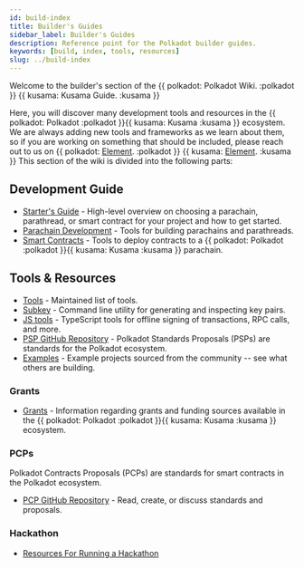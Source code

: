 ```yaml
---
id: build-index
title: Builder's Guides
sidebar_label: Builder's Guides
description: Reference point for the Polkadot builder guides.
keywords: [build, index, tools, resources]
slug: ../build-index
---
```


Welcome to the builder's section of the {{ polkadot: Polkadot Wiki. :polkadot }}
{{ kusama: Kusama Guide. :kusama }}

Here, you will discover many development tools and resources in the
{{ polkadot: Polkadot :polkadot }}{{ kusama: Kusama :kusama }} ecosystem. We are always adding new
tools and frameworks as we learn about them, so if you are working on something that should be
included, please reach out to us on
{{ polkadot: [Element](https://matrix.to/#/#polkadot-watercooler:matrix.org). :polkadot }}
{{ kusama: [Element](https://matrix.to/#/#kusama-watercooler:matrix.org). :kusama }} This section of
the wiki is divided into the following parts:

## Development Guide

- [Starter's Guide](build-guide.md) - High-level overview on choosing a parachain, parathread, or
  smart contract for your project and how to get started.
- [Parachain Development](build-parachains.md) - Tools for building parachains and parathreads.
- [Smart Contracts](build-smart-contracts.md) - Tools to deploy contracts to a
  {{ polkadot: Polkadot :polkadot }}{{ kusama: Kusama :kusama }} parachain.

## Tools & Resources

- [Tools](build-tools-index.md) - Maintained list of tools.
- [Subkey](https://docs.substrate.io/reference/command-line-tools/subkey/) - Command line utility
  for generating and inspecting key pairs.
- [JS tools](https://github.com/polkadot-js/tools) - TypeScript tools for offline signing of
  transactions, RPC calls, and more.
- [PSP GitHub Repository](https://github.com/w3f/PSPs) - Polkadot Standards Proposals (PSPs) are
  standards for the Polkadot ecosystem.
- [Examples](build-open-source.md) - Example projects sourced from the community -- see what others
  are building.

### Grants

- [Grants](../general/grants.md) - Information regarding grants and funding sources available in the
  {{ polkadot: Polkadot :polkadot }}{{ kusama: Kusama :kusama }} ecosystem.

### PCPs

Polkadot Contracts Proposals (PCPs) are standards for smart contracts in the Polkadot ecosystem.

- [PCP GitHub Repository](https://github.com/w3f/PCPs) - Read, create, or discuss standards and
  proposals.

### Hackathon

- [Resources For Running a Hackathon](build-hackathon.md)
